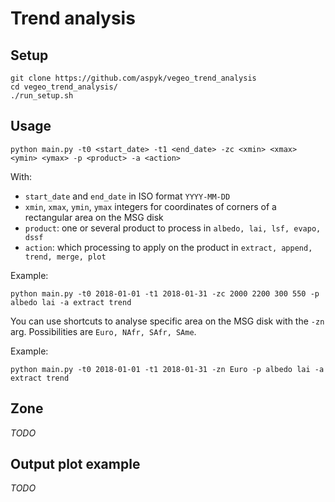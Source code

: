 # Trend analysis

## Setup
```
git clone https://github.com/aspyk/vegeo_trend_analysis
cd vegeo_trend_analysis/
./run_setup.sh
```

## Usage

```
python main.py -t0 <start_date> -t1 <end_date> -zc <xmin> <xmax> <ymin> <ymax> -p <product> -a <action>
```

With:
- `start_date` and `end_date` in ISO format `YYYY-MM-DD`
- `xmin`, `xmax`, `ymin`, `ymax` integers for coordinates of corners of a rectangular area on the MSG disk
- `product`: one or several product to process in `albedo, lai, lsf, evapo, dssf`
- `action`: which processing to apply on the product in `extract, append, trend, merge, plot`

Example:
```
python main.py -t0 2018-01-01 -t1 2018-01-31 -zc 2000 2200 300 550 -p albedo lai -a extract trend
```

You can use shortcuts to analyse specific area on the MSG disk with the `-zn` arg. Possibilities are `Euro, NAfr, SAfr, SAme`.

Example:
```
python main.py -t0 2018-01-01 -t1 2018-01-31 -zn Euro -p albedo lai -a extract trend
```

## Zone

_TODO_


## Output plot example

_TODO_
